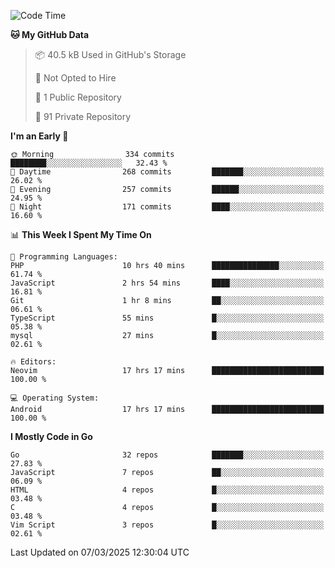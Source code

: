 
<!--START_SECTION:waka-->
![Code Time](http://img.shields.io/badge/Code%20Time-5%2C775%20hrs%2051%20mins-blue)

**🐱 My GitHub Data** 

> 📦 40.5 kB Used in GitHub's Storage 
 > 
> 🚫 Not Opted to Hire
 > 
> 📜 1 Public Repository 
 > 
> 🔑 91 Private Repository 
 > 
**I'm an Early 🐤** 

```text
🌞 Morning                334 commits         ████████░░░░░░░░░░░░░░░░░   32.43 % 
🌆 Daytime                268 commits         ███████░░░░░░░░░░░░░░░░░░   26.02 % 
🌃 Evening                257 commits         ██████░░░░░░░░░░░░░░░░░░░   24.95 % 
🌙 Night                  171 commits         ████░░░░░░░░░░░░░░░░░░░░░   16.60 % 
```


📊 **This Week I Spent My Time On** 

```text
💬 Programming Languages: 
PHP                      10 hrs 40 mins      ███████████████░░░░░░░░░░   61.74 % 
JavaScript               2 hrs 54 mins       ████░░░░░░░░░░░░░░░░░░░░░   16.81 % 
Git                      1 hr 8 mins         ██░░░░░░░░░░░░░░░░░░░░░░░   06.61 % 
TypeScript               55 mins             █░░░░░░░░░░░░░░░░░░░░░░░░   05.38 % 
mysql                    27 mins             █░░░░░░░░░░░░░░░░░░░░░░░░   02.61 % 

🔥 Editors: 
Neovim                   17 hrs 17 mins      █████████████████████████   100.00 % 

💻 Operating System: 
Android                  17 hrs 17 mins      █████████████████████████   100.00 % 
```

**I Mostly Code in Go** 

```text
Go                       32 repos            ███████░░░░░░░░░░░░░░░░░░   27.83 % 
JavaScript               7 repos             ██░░░░░░░░░░░░░░░░░░░░░░░   06.09 % 
HTML                     4 repos             █░░░░░░░░░░░░░░░░░░░░░░░░   03.48 % 
C                        4 repos             █░░░░░░░░░░░░░░░░░░░░░░░░   03.48 % 
Vim Script               3 repos             █░░░░░░░░░░░░░░░░░░░░░░░░   02.61 % 
```




 Last Updated on 07/03/2025 12:30:04 UTC
<!--END_SECTION:waka-->
